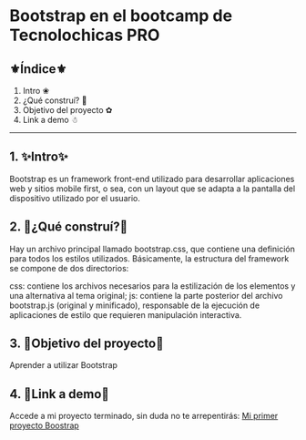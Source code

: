 # Bootstrap en el bootcamp de Tecnolochicas PRO

## ⚜Índice⚜

1. Intro ❀
2. ¿Qué construí? 🥰
3. Objetivo del proyecto ✿
4. Link a demo ☃


****

## 1. ✨Intro✨
Bootstrap es un framework front-end utilizado para desarrollar aplicaciones web y sitios mobile first, o sea, con un layout que se adapta a la pantalla del dispositivo utilizado por el usuario.

## 2. 💖¿Qué construí?💖
Hay un archivo principal llamado bootstrap.css, que contiene una definición para todos los estilos utilizados. Básicamente, la estructura del framework se compone de dos directorios:

css: contiene los archivos necesarios para la estilización de los elementos y una alternativa al tema original;
js: contiene la parte posterior del archivo bootstrap.js (original y minificado), responsable de la ejecución de aplicaciones de estilo que requieren manipulación interactiva.

## 3. 🌹Objetivo del proyecto🎨
Aprender a utilizar Bootstrap

## 4. 🌺Link a demo🌺
Accede a mi proyecto terminado, sin duda no te arrepentirás: [Mi primer proyecto Boostrap]([https://roaring-clafoutis-9ec79b.netlify.app](https://eloquent-marzipan-6d2df7.netlify.app)https://eloquent-marzipan-6d2df7.netlify.app)

